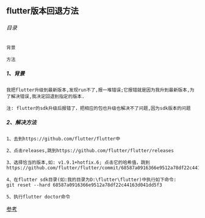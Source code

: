 flutter版本回退方法
-----
###### 目录
```
背景

方法
```
##### 1、背景
```
我把flutter升级到最新版本,发现run不了,报一堆错误;它报错就是因为我升到最新版本,为了解决错误,我决定回退到指定的版本.

注: flutter的sdk升级后报错了，把相应的包也升级也解决不了问题,因为sdk版本的问题
```

##### 2、解决方法
```
1、去到https://github.com/flutter/flutter中
```
```
2、点击releases,跳到https://github.com/flutter/flutter/releases
```
```
3、选择恰当的版本,如: v1.9.1+hotfix.6; 点击它的哈希值，跳到
https://github.com/flutter/flutter/commit/68587a0916366e9512a78df22c44163d041dd5f3
```
```
4、在flutter sdk目录(如:我的目录为D:\flutter\flutter)中执行如下命令:
git reset --hard 68587a0916366e9512a78df22c44163d041dd5f3
```
```
5、执行flutter doctor命令
```
[参考](https://www.jianshu.com/p/231d141ac8c4)
